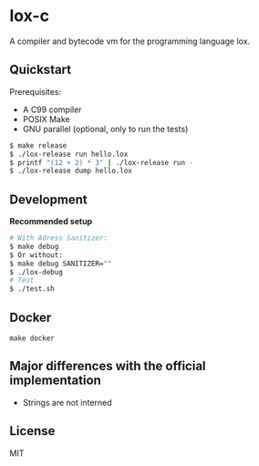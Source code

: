 # lox-c


A compiler and bytecode vm for the programming language lox.


## Quickstart

Prerequisites:
- A C99 compiler
- POSIX Make
- GNU parallel (optional, only to run the tests)

```sh
$ make release
$ ./lox-release run hello.lox
$ printf "(12 + 2) * 3" | ./lox-release run -
$ ./lox-release dump hello.lox
```


## Development

**Recommended setup**


```sh
# With Adress Sanitizer:
$ make debug
$ Or without:
$ make debug SANITIZER=""
$ ./lox-debug
# Test
$ ./test.sh
```

## Docker

`make docker`

## Major differences with the official implementation

- Strings are not interned

## License

MIT
